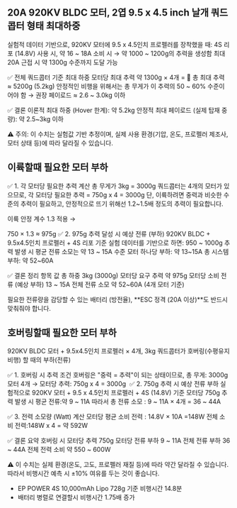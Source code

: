 ## 20A 920KV BLDC 모터, 2엽 9.5 x 4.5 inch 날개 쿼드콥터 형태 최대하중

실험적 데이터 기반으로, 920KV 모터에 9.5 x 4.5인치 프로펠러를 장착했을 때:
4S 리포 (14.8V) 사용 시,
약 16 ~ 18A 소비 시 → 약 1000 ~ 1200g의 추력을 생성함
최대 20A 근접 시 약 1300g 수준까지 도달 가능

✅ 전체 쿼드콥터 기준 최대 하중
모터당 최대 추력 약 1300g × 4개 =
📌 총 최대 추력 ≈ 5200g (5.2kg)
안정적인 비행을 위해서는 총 무게가 이 추력의 50 ~ 60% 수준이어야 함
→ 권장 페이로드 ≈ 2.6 ~ 3.0kg 이하

✅ 결론
이론적 최대 하중 (Hover 한계): 약 5.2kg
안정적 최대 페이로드 (실제 탑재 중량): 약 2.5~3kg 이하

⚠️ 주의: 이 수치는 실험값 기반 추정이며, 실제 사용 환경(기압, 온도, 프로펠러 제조사, 모터 상태 등)에 따라 달라질 수 있습니다.

## 이륙할때 필요한 모터 부하

✅ 1. 각 모터당 필요한 추력 계산
총 무게가 3kg = 3000g
쿼드콥터는 4개의 모터가 있으므로,
각 모터당 필요한 추력 = 750g x 4 = 3000g
단, 이륙하려면 중력과 비슷한 수준의 추력이 필요하고, 안정적으로 뜨기 위해선 1.2~1.5배 정도의 추력이 필요합니다.

이륙 안정 계수 1.3 적용 →

750 × 1.3 ≈ 975g
✅ 2. 975g 추력 달성 시 예상 전류 (부하)
920KV BLDC + 9.5x4.5인치 프로펠러 + 4S 리포 기준 실험 데이터를 기반으로 하면:
950 ~ 1000g 추력 발생 시 평균 전류 소모는 약 13 ~ 15A 수준
모터 하나당 부하: 약 13~15A
총 시스템 부하: 약 52~60A

✅ 결론 정리
항목	값
총 하중	3kg (3000g)
모터당 요구 추력	약 975g
모터당 소비 전류 (예상 부하)	13 ~ 15A
전체 전류 소모	약 52~60A (4개 모터 기준)

필요한 전류량을 감당할 수 있는 배터리 (방전율), **ESC 정격 (20A 이상)**도 반드시 맞춰줘야 합니다.

## 호버링할때 필요한 모터 부하

920KV BLDC 모터 + 9.5x4.5인치 프로펠러 × 4개, 3kg 쿼드콥터가 호버링(수평유지 비행) 할 때의 부하(전류)

✅ 1. 호버링 시 추력 조건
호버링은 "중력 = 추력"이 되는 상태이므로,
총 무게: 3000g
모터 4개 → 모터당 추력: 750g x 4 = 3000g
​
✅ 2. 750g 추력 시 예상 전류 부하
실험적으로 920KV 모터 + 9.5 x 4.5인치 프로펠러 + 4S (14.8V) 기준
모터당 750g 추력 발생 시 평균 전류:약 9 ~ 11A
따라서 총 전류 소모 : 9 ~ 11A × 4개 = 36 ~ 44A

✅ 3. 전력 소모량 (Watt) 계산
모터당 평균 소비 전력 : 14.8V × 10A =148W
전체 소비 전력:148W x 4 = 약 592W

✅ 결론 요약
호버링 시 모터당 추력	750g
모터당 전류 부하	9 ~ 11A
전체 전류 부하	36 ~ 44A
전체 전력 소비	약 550 ~ 600W

⚠️ 이 수치는 실제 환경(온도, 고도, 프로펠러 재질 등)에 따라 약간 달라질 수 있습니다.
따라서 비행시간 예측 시 ±10% 여유를 두는 것이 좋습니다.


- EP POWER 4S 10,000mAh Lipo 728g 기준 비행시간 14.8분
- 배터리 병렬로 연결할시 비행시간 1.75배 증가







